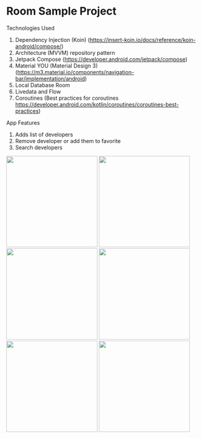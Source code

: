 # Room Sample Project
Technologies Used
1. Dependency Injection (Koin) (https://insert-koin.io/docs/reference/koin-android/compose/)
2. Architecture (MVVM) repository pattern
3. Jetpack Compose (https://developer.android.com/jetpack/compose)
4. Material YOU (Material Design 3) (https://m3.material.io/components/navigation-bar/implementation/android)
5. Local Database Room
6. Livedata and Flow
7. Coroutines (Best practices for coroutines https://developer.android.com/kotlin/coroutines/coroutines-best-practices)

App Features
1. Adds list of developers
2. Remove developer or add them to favorite
3. Search developers

<p float="left">
<img src="https://github.com/ghaleprachan/room-db-with-koin/blob/main/imgs/delete_dialog.jpg?raw=true" width="240" height="auto">
<img src="https://github.com/ghaleprachan/room-db-with-koin/blob/main/imgs/home.jpg?raw=true" width="240" height="auto">
<img src="https://github.com/ghaleprachan/room-db-with-koin/blob/main/imgs/user_list.jpg?raw=true" width="240" height="auto">
<img src="https://github.com/ghaleprachan/room-db-with-koin/blob/main/imgs/fav_list.jpg?raw=true" width="240" height="auto">
<img src="https://github.com/ghaleprachan/room-db-with-koin/blob/main/imgs/no_data_ui.jpg?raw=true" width="240" height="auto">
<img src="https://github.com/ghaleprachan/room-db-with-koin/blob/main/imgs/search_screen.jpg?raw=true" width="240" height="auto">
</p>

